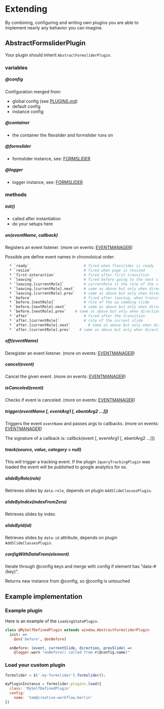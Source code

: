 # Extending

By combining, configuring and writing own plugins you are able to implement nearly any behavior you can imagine.

## AbstractFormsliderPlugin
Your plugin should inherit `AbstractFormsliderPlugin`.

### variables
##### @config
Configuration merged from:
  * global config (see [PLUGINS.md](PLUGINS.md))
  * default config
  * instance config

##### @container
  * the container the flexslider and formslider runs on

##### @formslider
  * formslider instance, see: [FORMSLIDER](FORMSLIDER.md)

##### @logger
  * logger instance, see: [FORMSLIDER](FORMSLIDER.md#logger)


### methods
##### init()
  * called after instantiation
  * do your setups here

##### on(eventName, callback)
Registers an event listener. (more on events: [EVENTMANAGER](EVENTMANAGER.md))

Possible pre define event names in chronoloical order:
```bash
  * `ready`                         # fired when flexslider is ready
  * `resize`                        # fired when page is resized
  * `first-interaction`             # fired after first transition
  * `leaving`                       # fired before going to the next slide, can stop transition
  * `leaving.[currentRole]`         # currentRole it the role of the slide, a plugin can listen only listen for `leaving.zipcode`
  * `leaving.[currentRole].next`    # same as above but only when direction forward
  * `leaving.[currentRole].prev`    # same as above but only when direction backward
  * `before`                        # fired after leaving, when transition is allowed
  * `before.[nextRole]`             # role of the up comming slide
  * `before.[nextRole].next`        # same as above but only when direction forward
  * `before.[nextRole].prev`    # same as above but only when direction backward
  * `after`                         # fired after the transition
  * `after.[currentRole]`           # role of the current slide
  * `after.[currentRole].next`        # same as above but only when direction forward
  * `after.[currentRole].prev`    # same as above but only when direction backward
```

##### off(eventName)
Deregister an event listener. (more on events: [EVENTMANAGER](EVENTMANAGER.md))

##### cancel(event)
Cancel the given event. (more on events: [EVENTMANAGER](EVENTMANAGER.md))

##### isCanceled(event)
Checks if event is canceled. (more on events: [EVENTMANAGER](EVENTMANAGER.md))

##### trigger(eventName [, eventArg1 [, ebentArg2 ...]])
Triggers the event `eventName` and passes args to callbacks. (more on events: [EVENTMANAGER](EVENTMANAGER.md))

The signature of a callback is: callbck(event [, eventArg1 [, ebentArg2 ...]])

##### track(source, value, category = null)
This will trigger a tracking event. If the plugin `JqueryTrackingPlugin` was loaded the event will be published to google analytics for ex.

##### slideByRole(role)
Retrieves slides by `data-role`, depends on plugin `AddSlideClassesPlugin`.

##### slideByIndex(indexFromZero)
Retrieves slides by index.

##### slideById(id)
Retrieves slides by `data-id` attribute, depends on plugin `AddSlideClassesPlugin`.

##### configWithDataFrom(element)
Iterate through @config keys and merge with config if element has "data-#{key}".

Returns new instance from @config, so @config is untouched

## Example implementation
### Example plugin
Here is an example of the `LoadingStatePlugin`.
```coffee
class @MySelfDefinedPlugin extends window.AbstractFormsliderPlugin
  init: =>
    @on('before', @onBefore)

  onBefore: (event, currentSlide, direction, prevSlide) =>
    @logger.warn "onBefore() called from #{@config.name}"

```

### Load your custom plugin
```js
formslider = $('.my-formslider').formslider();

myPluginInstance = formslider.plugins.load({
  class: 'MySelfDefinedPlugin'
  config:
    name: 'tom@creative-workflow.berlin'
})
```
